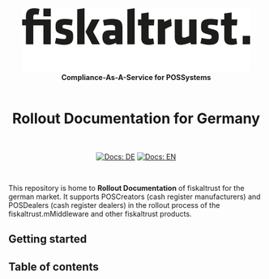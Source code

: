 <div align="center">
<img alt="fiskaltrust" src="../images/fiskaltrust-icon.png" width="450" />
<br/>
<strong>Compliance-As-A-Service for POSSystems</strong>
<br/>
<br/>
<h1>Rollout Documentation for Germany</h1>
<br/>
</div>
<p align="center">
<a href="../de/README.md"><img alt="Docs: DE" src="https://img.shields.io/badge/docs-DE-blue" /></a>
<a href="README.md"><img alt="Docs: EN" src="https://img.shields.io/badge/docs-EN-blue" /></a>
</p>
<br/>

This repository is home to **Rollout Documentation** of fiskaltrust for the german market. It supports POSCreators (cash register manufacturers) and POSDealers (cash register dealers) in the rollout process of the fiskaltrust.mMiddleware and other fiskaltrust products. 

## Getting started

## Table of contents

